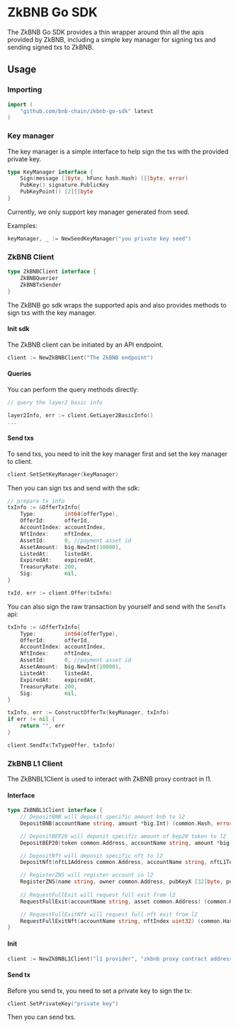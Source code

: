 # ZkBNB Go SDK

The ZkBNB Go SDK provides a thin wrapper around thin all the apis provided by ZkBNB, including a simple key manager for signing
txs and sending signed txs to ZkBNB.

## Usage

### Importing

```go
import (
    "github.com/bnb-chain/zkbnb-go-sdk" latest
)
```

### Key manager

The key manager is a simple interface to help sign the txs with the provided private key.

```go
type KeyManager interface {
    Sign(message []byte, hFunc hash.Hash) ([]byte, error)
    PubKey() signature.PublicKey
    PubKeyPoint() [2][]byte
}
```

Currently, we only support key manager generated from seed.

Examples: 

```go
keyManager, _ := NewSeedKeyManager("you private key seed")
```

### ZkBNB Client

```go
type ZkBNBClient interface {
    ZkBNBQuerier
    ZkBNBTxSender
}
```

The ZkBNB go sdk wraps the supported apis and also provides methods to sign txs with the key manager.

#### Init sdk 

The ZkBNB client can be initiated by an API endpoint.

```go
client := NewZkBNBClient("The ZkBNB endpoint")
```

#### Queries

You can perform the query methods directly:

```go
// query the layer2 basic info

layer2Info, err := client.GetLayer2BasicInfo()
...
```

#### Send txs

To send txs, you need to init the key manager first and set the key manager to client.

```go
client.SetSetKeyManager(keyManager)
```

Then you can sign txs and send with the sdk:

```go
// prepare tx info
txInfo := &OfferTxInfo{
    Type:         int64(offerType),
    OfferId:      offerId,
    AccountIndex: accountIndex,
    NftIndex:     nftIndex,
    AssetId:      0, //payment asset id
    AssetAmount:  big.NewInt(10000),
    ListedAt:     listedAt,
    ExpiredAt:    expiredAt,
    TreasuryRate: 200,
    Sig:          nil,
}

txId, err := client.Offer(txInfo)
```

You can also sign the raw transaction by yourself and send with the `SendTx` api:

```go
txInfo := &OfferTxInfo{
    Type:         int64(offerType),
    OfferId:      offerId,
    AccountIndex: accountIndex,
    NftIndex:     nftIndex,
    AssetId:      0, //payment asset id
    AssetAmount:  big.NewInt(10000),
    ListedAt:     listedAt,
    ExpiredAt:    expiredAt,
    TreasuryRate: 200,
    Sig:          nil,
}

txInfo, err := ConstructOfferTx(keyManager, txInfo)
if err != nil {
    return "", err
}

client.SendTx(TxTypeOffer, txInfo)
```

### ZkBNB L1 Client

The ZkBNBL1Client is used to interact with ZkBNB proxy contract in l1.

#### Interface 

```go
type ZkBNBL1Client interface {
	// DepositBNB will deposit specific amount bnb to l2
	DepositBNB(accountName string, amount *big.Int) (common.Hash, error)

	// DepositBEP20 will deposit specific amount of bep20 token to l2
	DepositBEP20(token common.Address, accountName string, amount *big.Int) (common.Hash, error)

	// DepositNft will deposit specific nft to l2
	DepositNft(nftL1Address common.Address, accountName string, nftL1TokenId *big.Int) (common.Hash, error)

	// RegisterZNS will register account in l2
	RegisterZNS(name string, owner common.Address, pubKeyX [32]byte, pubKeyY [32]byte) (common.Hash, error)
	
	// RequestFullExit will request full exit from l2
	RequestFullExit(accountName string, asset common.Address) (common.Hash, error)

	// RequestFullExitNft will request full nft exit from l2
	RequestFullExitNft(accountName string, nftIndex uint32) (common.Hash, error)
}
```

#### Init

```go
client := NewZkBNBL1Client("l1 provider", "zkbnb proxy contract address")
```

#### Send tx

Before you send tx, you need to set a private key to sign the tx:

```go
client.SetPrivateKey("private key")
```

Then you can send txs.
